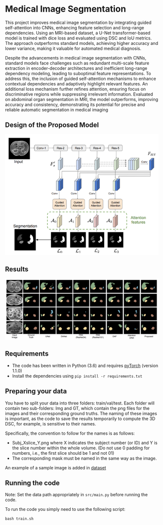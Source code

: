 # Medical Image Segmentation 
This project improves medical image segmentation by integrating guided self-attention into CNNs, enhancing feature selection and long-range dependencies. Using an MRI-based dataset, a U-Net transformer-based model is trained with dice loss and evaluated using DSC and IoU metrics. The approach outperforms standard models, achieving higher accuracy and lower variance, making it valuable for automated medical diagnosis. 

Despite the advancements in medical image segmentation with CNNs, standard models face challenges such as redundant multi-scale feature extraction in encoder-decoder architectures and inefficient long-range dependency modeling, leading to suboptimal feature representations. To address this, the inclusion of guided self-attention mechanisms to enhance contextual dependencies and adaptively highlight relevant features. An additional loss mechanism further refines attention, ensuring focus on discriminative regions while suppressing irrelevant information. Evaluated on abdominal organ segmentation in MRI, the model outperforms, improving accuracy and consistency, demonstrating its potential for precise and reliable automatic segmentation in medical imaging

## Design of the Proposed Model
![model](images/model.png)

## Results

![Result](images/result.png)
## Requirements

- The code has been written in Python (3.6) and requires [pyTorch](https://pytorch.org) (version 1.1.0)
- Install the dependencies using `pip install -r requirements.txt`

## Preparing your data
You have to split your data into three folders: train/val/test. Each folder will contain two sub-folders: Img and GT, which contain the png files for the images and their corresponding ground truths. The naming of these images is important, as the code to save the results temporarily to compute the 3D DSC, for example, is sensitive to their names.

Specifically, the convention to follow for the names is as follows:
- Subj_Xslice_Y.png where X indicates the subject number (or ID) and Y is the slice number within the whole volume. (Do not use 0 padding for numbers, i.e., the first slice should be 1 and not 01)
- The corresponding mask must be named in the same way as the image.

An example of a sample image is added in [dataset](https://github.com/rahulkulkarny/Medical-Image-Segmentation/tree/main/DataSetSample/train)

## Running the code

Note: Set the data path appropriately in `src/main.py` before running the code.

To run the code you simply need to use the following script:

```
bash train.sh
```


